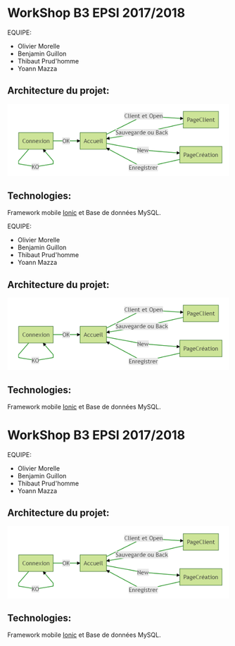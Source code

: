 # WorkShop B3 EPSI 2017/2018

EQUIPE:

- Olivier Morelle
- Benjamin Guillon
- Thibaut Prud'homme
- Yoann Mazza

## Architecture du projet:
<!--
```mermaid
graph LR
 Connexion-- OK -- > Accueil;
Accueil-- Client et Open -- > PageClient;
Connexion-- KO -- > Connexion;
PageClient-- Sauvegarde ou Back -- > Accueil;
Accueil-- "New" -- > PageCréation;
PageCréation-- Enregistrer -- > Accueil


```
-->
![CaptureUML](/assets/CaptureUML.PNG)
## Technologies:

Framework mobile [Ionic](https://ionicframework.com/) et Base de données MySQL.

EQUIPE:

- Olivier Morelle
- Benjamin Guillon
- Thibaut Prud'homme
- Yoann Mazza

## Architecture du projet:
<!--
```mermaid
graph LR
 Connexion-- OK -- > Accueil;
Accueil-- Client et Open -- > PageClient;
Connexion-- KO -- > Connexion;
PageClient-- Sauvegarde ou Back -- > Accueil;
Accueil-- "New" -- > PageCréation;
PageCréation-- Enregistrer -- > Accueil


```
-->
![CaptureUML](/assets/CaptureUML.PNG)
## Technologies:

Framework mobile [Ionic](https://ionicframework.com/) et Base de données MySQL.

# WorkShop B3 EPSI 2017/2018

EQUIPE:

- Olivier Morelle
- Benjamin Guillon
- Thibaut Prud'homme
- Yoann Mazza

## Architecture du projet:
<!--
```mermaid
graph LR
 Connexion-- OK -- > Accueil;
Accueil-- Client et Open -- > PageClient;
Connexion-- KO -- > Connexion;
PageClient-- Sauvegarde ou Back -- > Accueil;
Accueil-- "New" -- > PageCréation;
PageCréation-- Enregistrer -- > Accueil


```
-->

![CaptureUML](/assets/CaptureUML.PNG)
## Technologies:

Framework mobile [Ionic](https://ionicframework.com/) et Base de données MySQL.

